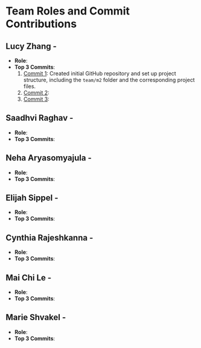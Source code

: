 # Team Roles and Commit Contributions

## Lucy Zhang - 
- **Role**:
- **Top 3 Commits**:
  1. [Commit 1](https://github.com/lucyzhang04/326Project/commit/21481955929fd3581f0bfbd72674aced16f492b3): Created initial GitHub repository and set up project structure, including the `team/m2` folder and the corresponding project files.
  2. [Commit 2]():
  3. [Commit 3]():

## Saadhvi Raghav - 
- **Role**:
- **Top 3 Commits**:

## Neha Aryasomyajula - 
- **Role**:
- **Top 3 Commits**:

## Elijah Sippel - 
- **Role**:
- **Top 3 Commits**:

## Cynthia Rajeshkanna -
- **Role**:
- **Top 3 Commits**:

## Mai Chi Le - 
- **Role**:
- **Top 3 Commits**:

## Marie Shvakel - 
- **Role**:
- **Top 3 Commits**:
